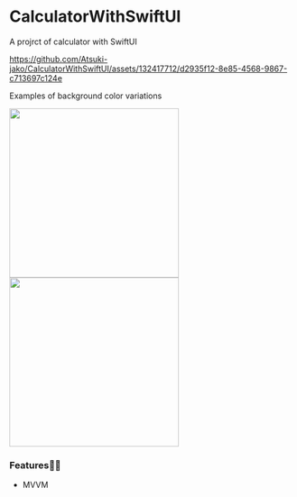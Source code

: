# CalculatorWithSwiftUI
A projrct of calculator with SwiftUI

https://github.com/Atsuki-jako/CalculatorWithSwiftUI/assets/132417712/d2935f12-8e85-4568-9867-c713697c124e


Examples of background color variations

<img width="300" src="https://github.com/Atsuki-jako/CalculatorWithSwiftUI/assets/132417712/6b8d8b07-5e36-40eb-b291-b069a557cde6">
<img width="300" src="https://github.com/Atsuki-jako/CalculatorWithSwiftUI/assets/132417712/ce515f6f-708b-487e-a107-19634acffa73">

### Features🧑‍💻
- MVVM
